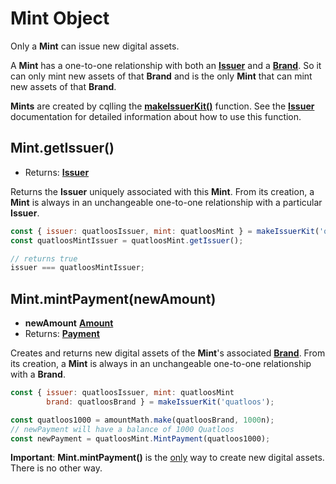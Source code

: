 # Mint Object

Only a **Mint** can issue new digital assets. 

A **Mint** has a one-to-one relationship with both an **[Issuer](./issuer.md)** and a **[Brand](./brand.md)**.
So it can only mint new assets of that **Brand** and is the only **Mint** that can mint
new assets of that **Brand**.

**Mints** are created by cqlling the **[makeIssuerKit()](./issuer.md#makeissuerkit-allegedname-assetkind-displayinfo-optshutdownwithfailure-elementshape)** function. See the **[Issuer](./issuer.md)** documentation for detailed information about how to use this function.

## Mint.getIssuer()
- Returns: **[Issuer](./issuer.md)**

Returns the **Issuer** uniquely associated with this **Mint**. From its creation, a **Mint** is always
in an unchangeable one-to-one relationship with a particular **Issuer**. 

```js
const { issuer: quatloosIssuer, mint: quatloosMint } = makeIssuerKit('quatloos');
const quatloosMintIssuer = quatloosMint.getIssuer();

// returns true
issuer === quatloosMintIssuer;
```

## Mint.mintPayment(newAmount)
- **newAmount** **[Amount](./ertp-data-types.md#amount)**
- Returns: **[Payment](./payment.md)**

Creates and returns new digital assets of the **Mint**'s associated **[Brand](./brand.md)**.
From its creation, a **Mint** is always in an unchangeable
one-to-one relationship with a **Brand**.

```js
const { issuer: quatloosIssuer, mint: quatloosMint
        brand: quatloosBrand } = makeIssuerKit('quatloos');

const quatloos1000 = amountMath.make(quatloosBrand, 1000n);
// newPayment will have a balance of 1000 Quatloos
const newPayment = quatloosMint.MintPayment(quatloos1000);
```

**Important**: **Mint.mintPayment()** is the <ins>only</ins> way
to create new digital assets. There is no other way.